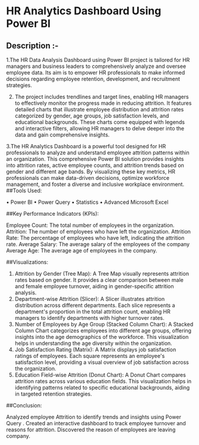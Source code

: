 
# HR Analytics Dashboard Using Power BI

## Description :-
1.The HR Data Analysis Dashboard using Power BI project is tailored for HR managers and business leaders to comprehensively analyze and oversee employee data. Its aim is to empower HR professionals to make informed decisions regarding employee retention, development, and recruitment strategies.

2. The project includes trendlines and target lines, enabling HR managers to effectively monitor the progress made in reducing attrition. It features detailed charts that illustrate employee distribution and attrition rates categorized by gender, age groups, job satisfaction levels, and educational backgrounds. These charts come equipped with legends and interactive filters, allowing HR managers to delve deeper into the data and gain comprehensive insights.

3.The HR Analytics Dashboard is a powerful tool designed for HR professionals to analyze and understand employee attrition patterns within an organization. This comprehensive Power BI solution provides insights into attrition rates, active employee counts, and attrition trends based on gender and different age bands. By visualizing these key metrics, HR professionals can make data-driven decisions, optimize workforce management, and foster a diverse and inclusive workplace environment.
##Tools Used:

•	Power BI
•	Power Query
•	Statistics
•	Advanced Microsoft Excel


##Key Performance Indicators (KPIs):


Employee Count: The total number of employees in the organization.
Attrition: The number of employees who have left the organization.
Attrition Rate: The percentage of employees who have left, indicating the attrition rate.
Average Salary: The average salary of the employees of the company 
Average Age: The average age of employees in the company.

##Visualizations:


1.	Attrition by Gender (Tree Map): A Tree Map visually represents attrition rates based on gender. It provides a clear comparison between male and female employee turnover, aiding in gender-specific attrition analysis.
2.	Department-wise Attrition (Slicer): A Slicer illustrates attrition distribution across different departments. Each slice represents a department's proportion in the total attrition count, enabling HR managers to identify departments with higher turnover rates.
3.	Number of Employees by Age Group (Stacked Column Chart): A Stacked Column Chart categorizes employees into different age groups, offering insights into the age demographics of the workforce. This visualization helps in understanding the age diversity within the organization.
4.	Job Satisfaction Rating (Matrix): A Matrix displays job satisfaction ratings of employees. Each square represents an employee's satisfaction level, providing a visual overview of job satisfaction across the organization.
5.	Education Field-wise Attrition (Donut Chart): A Donut Chart compares attrition rates across various education fields. This visualization helps in identifying patterns related to specific educational backgrounds, aiding in targeted retention strategies.

##Conclusion:


Analyzed employee Attrition to identify trends and insights using Power Query . Created an interactive dashboard to track employee turnover and reasons for attrition. Discovered the reason of employees are leaving company.

